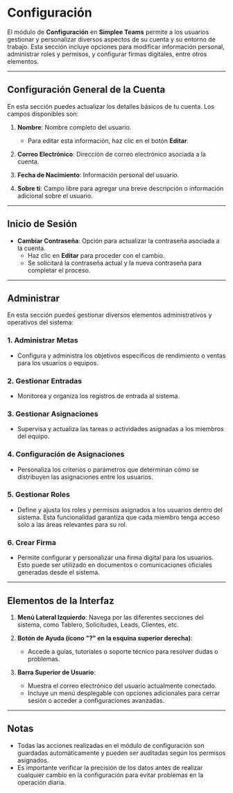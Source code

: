 # Configuración

El módulo de **Configuración** en **Simplee Teams** permite a los usuarios gestionar y personalizar diversos aspectos de su cuenta y su entorno de trabajo. Esta sección incluye opciones para modificar información personal, administrar roles y permisos, y configurar firmas digitales, entre otros elementos.

---

## **Configuración General de la Cuenta**

En esta sección puedes actualizar los detalles básicos de tu cuenta. Los campos disponibles son:

1. **Nombre**: Nombre completo del usuario.
   - Para editar esta información, haz clic en el botón **Editar**.

2. **Correo Electrónico**: Dirección de correo electrónico asociada a la cuenta.

3. **Fecha de Nacimiento**: Información personal del usuario.

4. **Sobre ti**: Campo libre para agregar una breve descripción o información adicional sobre el usuario.

---

## **Inicio de Sesión**

- **Cambiar Contraseña**: Opción para actualizar la contraseña asociada a la cuenta.
  - Haz clic en **Editar** para proceder con el cambio.
  - Se solicitará la contraseña actual y la nueva contraseña para completar el proceso.

---

## **Administrar**

En esta sección puedes gestionar diversos elementos administrativos y operativos del sistema:

### **1. Administrar Metas**

- Configura y administra los objetivos específicos de rendimiento o ventas para los usuarios o equipos.

### **2. Gestionar Entradas**

- Monitorea y organiza los registros de entrada al sistema.

### **3. Gestionar Asignaciones**

- Supervisa y actualiza las tareas o actividades asignadas a los miembros del equipo.

### **4. Configuración de Asignaciones**

- Personaliza los criterios o parámetros que determinan cómo se distribuyen las asignaciones entre los usuarios.

### **5. Gestionar Roles**

- Define y ajusta los roles y permisos asignados a los usuarios dentro del sistema. Esta funcionalidad garantiza que cada miembro tenga acceso solo a las áreas relevantes para su rol.

### **6. Crear Firma**

- Permite configurar y personalizar una firma digital para los usuarios. Esto puede ser utilizado en documentos o comunicaciones oficiales generadas desde el sistema.

---

## Elementos de la Interfaz

1. **Menú Lateral Izquierdo**: Navega por las diferentes secciones del sistema, como Tablero, Solicitudes, Leads, Clientes, etc.

2. **Botón de Ayuda (ícono "?" en la esquina superior derecha)**:
   - Accede a guías, tutoriales o soporte técnico para resolver dudas o problemas.

3. **Barra Superior de Usuario**:
   - Muestra el correo electrónico del usuario actualmente conectado.
   - Incluye un menú desplegable con opciones adicionales para cerrar sesión o acceder a configuraciones avanzadas.

---

## Notas

- Todas las acciones realizadas en el módulo de configuración son guardadas automáticamente y pueden ser auditadas según los permisos asignados.
- Es importante verificar la precisión de los datos antes de realizar cualquier cambio en la configuración para evitar problemas en la operación diaria.
